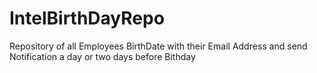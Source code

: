 # IntelBirthDayRepo
Repository of all Employees BirthDate with their Email Address and send Notification a day or two days before Bithday

